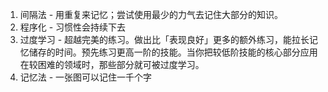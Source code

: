 1. 间隔法 - 用重复来记忆；尝试使用最少的力气去记住大部分的知识。
2. 程序化 - 习惯性会持续下去
3. 过度学习 - 超越完美的练习。做出比「表现良好」更多的额外练习，能拉长记忆储存的时间。预先练习更高一阶的技能。当你把较低阶技能的核心部分应用在较困难的领域时，那些部分就可被过度学习。
4. 记忆法 - 一张图可以记住一千个字